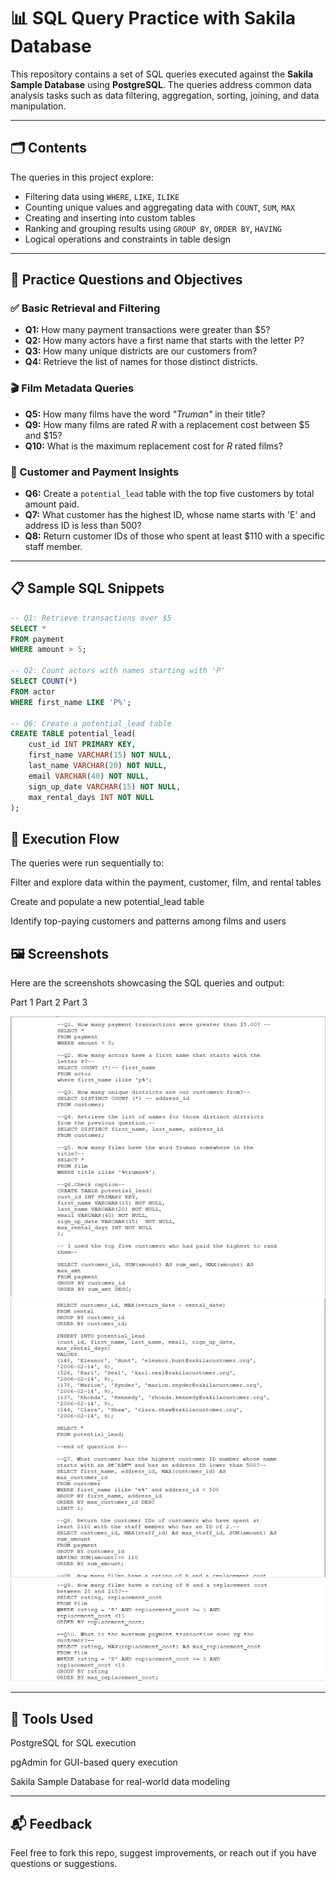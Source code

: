 # 📊 SQL Query Practice with Sakila Database

This repository contains a set of SQL queries executed against the **Sakila Sample Database** using **PostgreSQL**. The queries address common data analysis tasks such as data filtering, aggregation, sorting, joining, and data manipulation.

---

## 🗂️ Contents

The queries in this project explore:

- Filtering data using `WHERE`, `LIKE`, `ILIKE`
- Counting unique values and aggregating data with `COUNT`, `SUM`, `MAX`
- Creating and inserting into custom tables
- Ranking and grouping results using `GROUP BY`, `ORDER BY`, `HAVING`
- Logical operations and constraints in table design

---

## 🧠 Practice Questions and Objectives

### ✅ Basic Retrieval and Filtering
- **Q1:** How many payment transactions were greater than $5?
- **Q2:** How many actors have a first name that starts with the letter P?
- **Q3:** How many unique districts are our customers from?
- **Q4:** Retrieve the list of names for those distinct districts.

### 🎬 Film Metadata Queries
- **Q5:** How many films have the word *"Truman"* in their title?
- **Q9:** How many films are rated *R* with a replacement cost between $5 and $15?
- **Q10:** What is the maximum replacement cost for *R* rated films?

### 💼 Customer and Payment Insights
- **Q6:** Create a `potential_lead` table with the top five customers by total amount paid.
- **Q7:** What customer has the highest ID, whose name starts with 'E' and address ID is less than 500?
- **Q8:** Return customer IDs of those who spent at least $110 with a specific staff member.

---

## 📋 Sample SQL Snippets

```sql
-- Q1: Retrieve transactions over $5
SELECT * 
FROM payment 
WHERE amount > 5;

-- Q2: Count actors with names starting with 'P'
SELECT COUNT(*) 
FROM actor 
WHERE first_name LIKE 'P%';

-- Q6: Create a potential_lead table
CREATE TABLE potential_lead(
    cust_id INT PRIMARY KEY,
    first_name VARCHAR(15) NOT NULL,
    last_name VARCHAR(20) NOT NULL,
    email VARCHAR(40) NOT NULL,
    sign_up_date VARCHAR(15) NOT NULL,
    max_rental_days INT NOT NULL
);
```
## 🧾 Execution Flow
The queries were run sequentially to:

Filter and explore data within the payment, customer, film, and rental tables

Create and populate a new potential_lead table

Identify top-paying customers and patterns among films and users

## 🖼️ Screenshots
Here are the screenshots showcasing the SQL queries and output:

Part 1	Part 2	Part 3

![PostgreSQL Query Screenshot](./pgsql1.PNG) ![PostgreSQL Query Screenshot](./pgsql2.PNG) ![PostgreSQL Query Screenshot](./pgsql3.PNG)

---
## 📌 Tools Used
PostgreSQL for SQL execution

pgAdmin for GUI-based query execution

Sakila Sample Database for real-world data modeling

---
## 📬 Feedback
Feel free to fork this repo, suggest improvements, or reach out if you have questions or suggestions.
